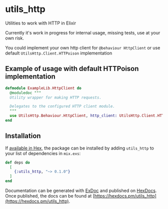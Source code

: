 # utils_http
Utilities to work with HTTP in Elixir

Currently it's work in progress for internal usage, missing tests, use at your own risk.

You could implement your own http client for `@behaviour HttpClient`
or use default `UtilsHttp.Client.HTTPoison` implementation


## Example of usage with default HTTPoison implementation
```elixir
defmodule ExampleLib.HttpClient do
  @moduledoc """
  Utility wrapper for making HTTP requests.

  Delegates to the configured HTTP client module.
  """
  use UtilsHttp.Behaviour.HttpClient, http_client: UtilsHttp.Client.HTTPoison
end
```

## Installation

If [available in Hex](https://hex.pm/docs/publish), the package can be installed
by adding `utils_http` to your list of dependencies in `mix.exs`:

```elixir
def deps do
  [
    {:utils_http, "~> 0.1.0"}
  ]
end
```

Documentation can be generated with [ExDoc](https://github.com/elixir-lang/ex_doc)
and published on [HexDocs](https://hexdocs.pm). Once published, the docs can
be found at [https://hexdocs.pm/utils_http](https://hexdocs.pm/utils_http).
